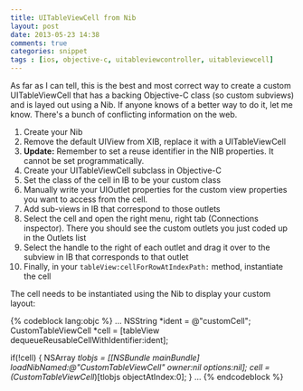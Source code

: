 ```yaml
---
title: UITableViewCell from Nib
layout: post
date: 2013-05-23 14:38
comments: true
categories: snippet
tags : [ios, objective-c, uitableviewcontroller, uitableviewcell]
---
```


As far as I can tell, this is the best and most correct way to create a custom UITableViewCell that has a backing Objective-C class (so custom subviews) and is layed out using a Nib.  If anyone knows of a better way to do it, let me know.  There's a bunch of conflicting information on the web.

<!-- more -->

1.	Create your Nib
2.	Remove the default UIView from XIB, replace it with a UITableViewCell
3.	**Update:** Remember to set a reuse identifier in the NIB properties.  It cannot be set programmatically.
3.	Create your UITableViewCell subclass in Objective-C
4.	Set the class of the cell in IB to be your custom class
5.	Manually write your UIOutlet properties for the custom view properties you want to access from the cell.
6.	Add sub-views in IB that correspond to those outlets
7.	Select the cell and open the right menu, right tab (Connections inspector).  There you should see the custom outlets you just coded up in the Outlets list
8.	Select the handle to the right of each outlet and drag it over to the subview in IB that corresponds to that outlet
9.	Finally, in your `tableView:cellForRowAtIndexPath:` method, instantiate the cell

The cell needs to be instantiated using the Nib to display your custom layout:

{% codeblock lang:objc %}
...
NSString *ident = @"customCell";
CustomTableViewCell *cell = [tableView dequeueReusableCellWithIdentifier:ident];

if(!cell)
{
	NSArray *tlobjs = [[NSBundle mainBundle] loadNibNamed:@"CustomTableViewCell" owner:nil options:nil];
	cell = (CustomTableViewCell*)[tlobjs objectAtIndex:0];
}
...
{% endcodeblock %}
